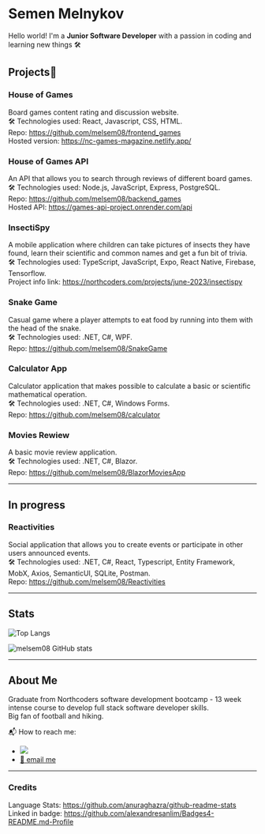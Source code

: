 # Semen Melnykov

Hello world! I'm a **Junior Software Developer** with a passion in coding and learning new things 🛠️

## Projects🧰

### House of Games
Board games content rating and discussion website.  
🛠️ Technologies used: React, Javascript, CSS, HTML.  
Repo: https://github.com/melsem08/frontend_games    
Hosted version: https://nc-games-magazine.netlify.app/  

### House of Games API
An API that allows you to search through reviews of different board games.  
🛠️ Technologies used: Node.js, JavaScript, Express, PostgreSQL.  
Repo: https://github.com/melsem08/backend_games  
Hosted API: https://games-api-project.onrender.com/api

### InsectiSpy
A mobile application where children can take pictures of insects they have found, learn their scientific and common names and get a fun bit of trivia.  
🛠️ Technologies used: TypeScript, JavaScript, Expo, React Native, Firebase, Tensorflow.  
Project info link: https://northcoders.com/projects/june-2023/insectispy  

### Snake Game
Casual game where a player attempts to eat food by running into them with the head of the snake.  
🛠️ Technologies used: .NET, C#, WPF.  
Repo: https://github.com/melsem08/SnakeGame      

### Calculator App
Calculator application that makes possible to calculate a basic or scientific mathematical operation.  
🛠️ Technologies used: .NET, C#, Windows Forms.  
Repo: https://github.com/melsem08/calculator    

### Movies Rewiew
A basic movie review application.  
🛠️ Technologies used: .NET, C#, Blazor.  
Repo: https://github.com/melsem08/BlazorMoviesApp
  
---   
## In progress  

### Reactivities  
Social application that allows you to create events or participate in other users announced events.  
🛠️ Technologies used: .NET, C#, React, Typescript, Entity Framework, MobX, Axios, SemanticUI, SQLite, Postman.  
Repo: https://github.com/melsem08/Reactivities

---
## Stats

![Top Langs](https://github-readme-stats.vercel.app/api/top-langs/?username=melsem08&theme=aura&langs_count=6)

![melsem08 GitHub stats](https://github-readme-stats.vercel.app/api?username=melsem08&show_icons=true&hide_rank=true&hide=stars&theme=vision-friendly-dark) 

---  
## About Me
Graduate from Northcoders software development bootcamp - 13 week intense course to develop full stack software developer skills.  
Big fan of football and hiking.

📬 How to reach me:
  - <a href="https://www.linkedin.com/in/bronwyn-parton/"> <img src="https://img.shields.io/badge/LinkedIn-0077B5?style=for-the-badge&logo=linkedin&logoColor=white" /> </a>
  - [📨 email me](mailto:gersen18@gmail.com "Send an email to gersen18@gmail.com")

---  
### Credits
Language Stats: https://github.com/anuraghazra/github-readme-stats  
Linked in badge: https://github.com/alexandresanlim/Badges4-README.md-Profile  

